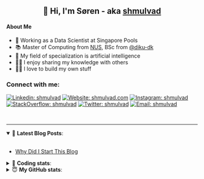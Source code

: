 <h2 align="center">
	👋 Hi, I'm Søren - aka <a href="https://shmulvad.com">shmulvad</a>
</h2>

#### About Me
- 🤖 Working as a Data Scientist at Singapore Pools
- 📚 Master of Computing from [NUS], BSc from [@diku-dk]
- 🧠 My field of specialization is artificial intelligence
- 👨‍🏫 I enjoy sharing my knowledge with others
- 👨‍💻 I love to build my own stuff

### Connect with me:

[![Linkedin: shmulvad](https://img.shields.io/badge/shmulvad-blue?style=flat&logo=Linkedin&logoColor=white)][linkedin]
[![Website: shmulvad.com](https://img.shields.io/badge/shmulvad.com-47CCCC?&style=flat&logo=Google-Chrome&logoColor=white)][website]
[![Instagram: shmulvad](https://img.shields.io/badge/-@shmulvad-purple?style=flat&logo=Instagram&logoColor=white)][instagram]
[![StackOverflow: shmulvad](https://img.shields.io/badge/shmulvad-FE7A16?style=flat&logo=stack-overflow&logoColor=white)][stackOverflow]
[![Twitter: shmulvad](https://img.shields.io/badge/@shmulvad-1ca0f1?style=flat&logo=twitter&logoColor=white)][twitter]
[![Email: shmulvad](https://img.shields.io/badge/shmulvad-D14836?style=flat&logo=gmail&logoColor=white)][mail]

<br />

---

<details open>
 <summary>📕 <b>Latest Blog Posts</b>: </summary>

<br>

<!-- BLOG-POST-LIST:START -->
- [Why Did I Start This Blog](https://shmulvad.com/blog/why-did-start-this-blog)
<!-- BLOG-POST-LIST:END -->

</details>

<!-- --- -->

<details>
 <summary>🤖 <b>Coding stats</b>: </summary>

<br>

NOTE: Doesn't track coding at work or work done in environments such as Jupyter Notebooks.

<!--START_SECTION:waka-->
![Code Time](http://img.shields.io/badge/Code%20Time-1%2C704%20hrs%202%20mins-blue)

**I'm a Night 🦉** 

```text
🌞 Morning    47 commits     █░░░░░░░░░░░░░░░░░░░░░░░░   6.33% 
🌆 Daytime    222 commits    ███████░░░░░░░░░░░░░░░░░░   29.92% 
🌃 Evening    309 commits    ██████████░░░░░░░░░░░░░░░   41.64% 
🌙 Night      164 commits    █████░░░░░░░░░░░░░░░░░░░░   22.1%

```


📊 **This Week I Spent My Time On** 

```text
💬 Programming Languages: 
Python                   4 hrs 14 mins       █████████████░░░░░░░░░░░░   53.41% 
Other                    56 mins             ███░░░░░░░░░░░░░░░░░░░░░░   11.9% 
Text                     35 mins             █░░░░░░░░░░░░░░░░░░░░░░░░   7.43% 
YAML                     30 mins             █░░░░░░░░░░░░░░░░░░░░░░░░   6.29% 
HTML                     26 mins             █░░░░░░░░░░░░░░░░░░░░░░░░   5.49%

🔥 Editors: 
VS Code                  6 hrs 26 mins       ████████████████████░░░░░   80.91% 
Zsh                      55 mins             ███░░░░░░░░░░░░░░░░░░░░░░   11.65% 
Sublime Text             35 mins             █░░░░░░░░░░░░░░░░░░░░░░░░   7.44%

🐱‍💻 Projects: 
hit-locator              4 hrs 16 mins       █████████████░░░░░░░░░░░░   53.79% 
overvaagning-admin       2 hrs 57 mins       █████████░░░░░░░░░░░░░░░░   37.14% 
Unknown Project          43 mins             ██░░░░░░░░░░░░░░░░░░░░░░░   9.04% 
Terminal                 0 secs              ░░░░░░░░░░░░░░░░░░░░░░░░░   0.03%

```


 Last Updated on 22/01/2023 18:40:46 UTC
<!--END_SECTION:waka-->

</details>

<!-- --- -->

<details>
 <summary>😇 <b>My GitHub stats</b>: </summary>

<br>

<img align="left" alt="shmulvad's Github Stats" src="https://github-readme-stats.vercel.app/api?username=shmulvad&show_icons=true&hide_border=true" />

</details>



[website]: https://shmulvad.com
[twitter]: https://twitter.com/shmulvad
[linkedin]: https://linkedin.com/in/shmulvad
[instagram]: https://instagram.com/shmulvad
[stackOverflow]: https://stackoverflow.com/users/9248793/shmulvad
[mail]: mailto:shmulvad@gmail.com
[@diku-dk]: https://github.com/diku-dk
[github]: https://github.com/shmulvad
[NUS]: https://www.nus.edu.sg